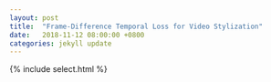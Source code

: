 ```yaml
---
layout: post
title:  "Frame-Difference Temporal Loss for Video Stylization"
date:   2018-11-12 08:00:00 +0800
categories: jekyll update
---
```


{% include select.html %}